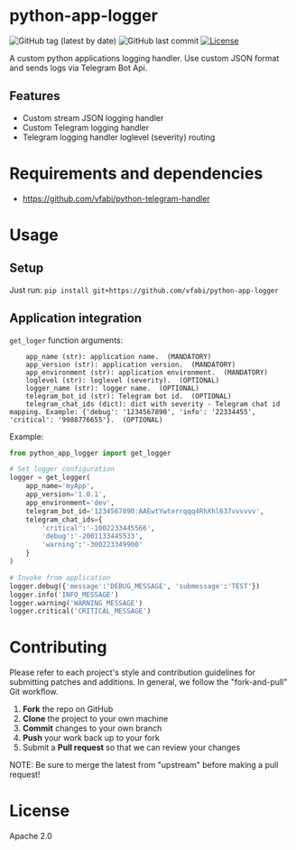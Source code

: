 # python-app-logger
![GitHub tag (latest by date)](https://img.shields.io/github/v/tag/vfabi/python-app-logger)
![GitHub last commit](https://img.shields.io/github/last-commit/vfabi/python-app-logger)
[![License](https://img.shields.io/badge/License-Apache%202.0-blue.svg)](https://opensource.org/licenses/Apache-2.0)

A custom python applications logging handler. Use custom JSON format and sends logs via Telegram Bot Api.

## Features
- Custom stream JSON logging handler
- Custom Telegram logging handler
- Telegram logging handler loglevel (severity) routing


# Requirements and dependencies
- https://github.com/vfabi/python-telegram-handler


# Usage

## Setup
Just run: `pip install git+https://github.com/vfabi/python-app-logger`

## Application integration
`get_loger` function arguments:  

```
    app_name (str): application name.  (MANDATORY)
    app_version (str): application version.  (MANDATORY)
    app_environment (str): application environment.  (MANDATORY)
    loglevel (str): loglevel (severity).  (OPTIONAL)
    logger_name (str): logger name.  (OPTIONAL)
    telegram_bot_id (str): Telegram bot id.  (OPTIONAL)
    telegram_chat_ids (dict): dict with severity - Telegram chat id mapping. Example: {'debug': '1234567890', 'info': '22334455', 'critical': '9988776655'}.  (OPTIONAL)
```

Example:

```python
from python_app_logger import get_logger

# Set logger configuration
logger = get_logger(
    app_name='myApp',
    app_version='1.0.1',
    app_environment='dev',
    telegram_bot_id='1234567890:AAEwtYwterrqqq4RhXhl637vvvvvv',
    telegram_chat_ids={
        'critical':'-1002233445566',
        'debug':'-2001133445533',
        'warning':'-300223349900'
    }    
)

# Invoke from application
logger.debug({'message':'DEBUG_MESSAGE', 'submessage':'TEST'})
logger.info('INFO_MESSAGE')
logger.warning('WARNING_MESSAGE')
logger.critical('CRITICAL_MESSAGE')
```


# Contributing
Please refer to each project's style and contribution guidelines for submitting patches and additions. In general, we follow the "fork-and-pull" Git workflow.

 1. **Fork** the repo on GitHub
 2. **Clone** the project to your own machine
 3. **Commit** changes to your own branch
 4. **Push** your work back up to your fork
 5. Submit a **Pull request** so that we can review your changes

NOTE: Be sure to merge the latest from "upstream" before making a pull request!


# License
Apache 2.0